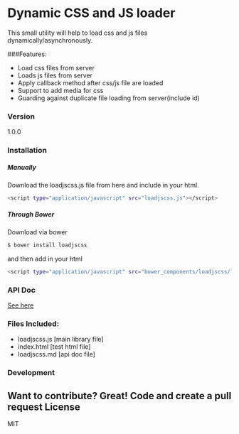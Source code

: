 # Dynamic CSS and JS loader

This small utility will help to load css and js files dynamically/asynchronously.

###Features:
  - Load css files from server
  - Loads js files from server
  - Apply callback method after css/js file are loaded
  - Support to add media for css
  - Guarding against duplicate file loading from server(include id)

### Version
1.0.0

### Installation
##### Manually
Download the loadjscss.js file from here and include in your html.
```sh
<script type="application/javascript" src="loadjscss.js"></script>
```

##### Through Bower
Download via bower
```sh
$ bower install loadjscss
```
and then add in your html
```sh
<script type="application/javascript" src="bower_components/loadjscss/loadjscss.js"></script>
```
### API Doc
[See here](loadjscss.md)

### Files Included:
* loadjscss.js [main library file]
* index.html [test html file]
* loadjscss.md [api doc file]

### Development

Want to contribute? Great! Code and create a pull request
License
----

MIT

